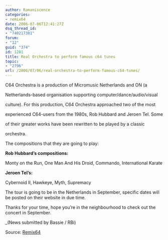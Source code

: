 ```yaml
---
author: Ramaniscence
categories:
- remix64
date: 2006-07-06T12:41:27Z
dsq_thread_id:
- "740217381"
forum:
- "12"
guid: "374"
id: 1281
title: Real Orchestra to perform famous c64 tunes
topic:
- "2796"
url: /2006/07/06/real-orchestra-to-perform-famous-c64-tunes/
---
```


C64 Orchestra is a production of Micromusic Netherlands and ON (a
  
Netherlands-based organisation supporting computer/dance/audio/visual
  
culture). For this production, C64 Orchestra approached two of the most
  
experienced C64-users from the 1980s, Rob Hubbard and Jeroen Tel. Some
  
of their greater works have been rewritten to be played by a classic
  
orchestra.

The compositions that they are going to play:

**Rob Hubbard&#8217;s compositions:**
  

  
Monty on the Run, One Man And His Droid, Commando, International Karate

**Jeroen Tel&#8217;s:**
  

  
Cybernoid II, Hawkeye, Myth, Supremacy

The tour is going to be in the Netherlands in September, specific dates will be posted on their website in due time.

Thanks for your time, hope you&#8217;re in the neighbourhood to check out the concert in September.

_(News submitted by Bassie / RBi)</p> 

Source: <a href="http://www.remix64.com/section_name_news.html#jump_660" target="_blank">Remix64</a></em>